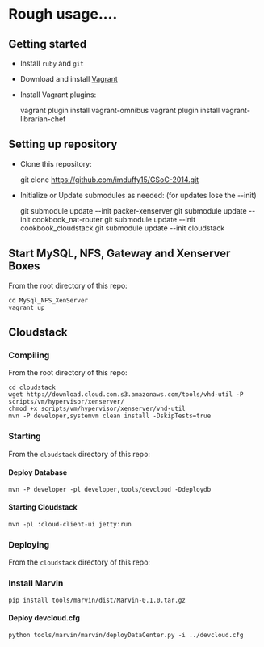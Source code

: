 # Rough usage....

## Getting started

- Install `ruby` and `git`
- Download and install [Vagrant](https://www.vagrantup.com/downloads.html)
- Install Vagrant plugins:

    vagrant plugin install vagrant-omnibus
    vagrant plugin install vagrant-librarian-chef

## Setting up repository

- Clone this repository:

    git clone https://github.com/imduffy15/GSoC-2014.git

- Initialize or Update submodules as needed: (for updates lose the --init)

    git submodule update --init packer-xenserver
    git submodule update --init cookbook_nat-router
    git submodule update --init cookbook_cloudstack
    git submodule update --init cloudstack

## Start MySQL, NFS, Gateway and Xenserver Boxes

From the root directory of this repo:

    cd MySql_NFS_XenServer
    vagrant up

## Cloudstack

### Compiling

From the root directory of this repo:

```
cd cloudstack
wget http://download.cloud.com.s3.amazonaws.com/tools/vhd-util -P scripts/vm/hypervisor/xenserver/
chmod +x scripts/vm/hypervisor/xenserver/vhd-util
mvn -P developer,systemvm clean install -DskipTests=true
```

### Starting

From the `cloudstack` directory of this repo:

#### Deploy Database

```
mvn -P developer -pl developer,tools/devcloud -Ddeploydb
```

#### Starting Cloudstack

```
mvn -pl :cloud-client-ui jetty:run
```

### Deploying

From the `cloudstack` directory of this repo:

### Install Marvin

```
pip install tools/marvin/dist/Marvin-0.1.0.tar.gz
```

#### Deploy devcloud.cfg

```
python tools/marvin/marvin/deployDataCenter.py -i ../devcloud.cfg 
```

